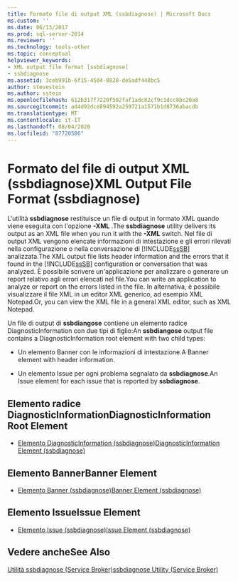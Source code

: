 ```yaml
---
title: Formato file di output XML (ssbdiagnose) | Microsoft Docs
ms.custom: ''
ms.date: 06/13/2017
ms.prod: sql-server-2014
ms.reviewer: ''
ms.technology: tools-other
ms.topic: conceptual
helpviewer_keywords:
- XML output file format [ssbdiagnose]
- ssbdiagnose
ms.assetid: 3ceb991b-6f15-4504-8828-de5adf448bc5
author: stevestein
ms.author: sstein
ms.openlocfilehash: 612b317f7220f502faf1adc82cf9c1dcc8bc20a8
ms.sourcegitcommit: ad4d92dce894592a259721a1571b1d8736abacdb
ms.translationtype: MT
ms.contentlocale: it-IT
ms.lasthandoff: 08/04/2020
ms.locfileid: "87720586"
---
```

# <a name="xml-output-file-format-ssbdiagnose"></a><span data-ttu-id="804d6-102">Formato del file di output XML (ssbdiagnose)</span><span class="sxs-lookup"><span data-stu-id="804d6-102">XML Output File Format (ssbdiagnose)</span></span>
  <span data-ttu-id="804d6-103">L'utilità **ssbdiagnose** restituisce un file di output in formato XML quando viene eseguita con l'opzione **-XML** .</span><span class="sxs-lookup"><span data-stu-id="804d6-103">The **ssbdiagnose** utility delivers its output as an XML file when you run it with the **-XML** switch.</span></span> <span data-ttu-id="804d6-104">Nel file di output XML vengono elencate informazioni di intestazione e gli errori rilevati nella configurazione o nella conversazione di [!INCLUDE[ssSB](../../includes/sssb-md.md)] analizzata.</span><span class="sxs-lookup"><span data-stu-id="804d6-104">The XML output file lists header information and the errors that it found in the [!INCLUDE[ssSB](../../includes/sssb-md.md)] configuration or conversation that was analyzed.</span></span> <span data-ttu-id="804d6-105">È possibile scrivere un'applicazione per analizzare o generare un report relativo agli errori elencati nel file.</span><span class="sxs-lookup"><span data-stu-id="804d6-105">You can write an application to analyze or report on the errors listed in the file.</span></span> <span data-ttu-id="804d6-106">In alternativa, è possibile visualizzare il file XML in un editor XML generico, ad esempio XML Notepad.</span><span class="sxs-lookup"><span data-stu-id="804d6-106">Or, you can view the XML file in a general XML editor, such as XML Notepad.</span></span>  
  
 <span data-ttu-id="804d6-107">Un file di output di **ssbdiangose** contiene un elemento radice DiagnosticInformation con due tipi di figlio:</span><span class="sxs-lookup"><span data-stu-id="804d6-107">An **ssbdiangose** output file contains a DiagnosticInformation root element with two child types:</span></span>  
  
-   <span data-ttu-id="804d6-108">Un elemento Banner con le informazioni di intestazione.</span><span class="sxs-lookup"><span data-stu-id="804d6-108">A Banner element with header information.</span></span>  
  
-   <span data-ttu-id="804d6-109">Un elemento Issue per ogni problema segnalato da **ssbdiagnose**.</span><span class="sxs-lookup"><span data-stu-id="804d6-109">An Issue element for each issue that is reported by **ssbdiagnose**.</span></span>  
  
## <a name="diagnosticinformation-root-element"></a><span data-ttu-id="804d6-110">Elemento radice DiagnosticInformation</span><span class="sxs-lookup"><span data-stu-id="804d6-110">DiagnosticInformation Root Element</span></span>  
  
-   [<span data-ttu-id="804d6-111">Elemento DiagnosticInformation &#40;ssbdiagnose&#41;</span><span class="sxs-lookup"><span data-stu-id="804d6-111">DiagnosticInformation Element &#40;ssbdiagnose&#41;</span></span>](diagnosticinformation-element-ssbdiagnose.md)  
  
## <a name="banner-element"></a><span data-ttu-id="804d6-112">Elemento Banner</span><span class="sxs-lookup"><span data-stu-id="804d6-112">Banner Element</span></span>  
  
-   [<span data-ttu-id="804d6-113">Elemento Banner &#40;ssbdiagnose&#41;</span><span class="sxs-lookup"><span data-stu-id="804d6-113">Banner Element &#40;ssbdiagnose&#41;</span></span>](banner-element-ssbdiagnose.md)  
  
## <a name="issue-element"></a><span data-ttu-id="804d6-114">Elemento Issue</span><span class="sxs-lookup"><span data-stu-id="804d6-114">Issue Element</span></span>  
  
-   [<span data-ttu-id="804d6-115">Elemento Issue &#40;ssbdiagnose&#41;</span><span class="sxs-lookup"><span data-stu-id="804d6-115">Issue Element &#40;ssbdiagnose&#41;</span></span>](issue-element-ssbdiagnose.md)  
  
## <a name="see-also"></a><span data-ttu-id="804d6-116">Vedere anche</span><span class="sxs-lookup"><span data-stu-id="804d6-116">See Also</span></span>  
 [<span data-ttu-id="804d6-117">Utilità ssbdiagnose &#40;Service Broker&#41;</span><span class="sxs-lookup"><span data-stu-id="804d6-117">ssbdiagnose Utility &#40;Service Broker&#41;</span></span>](ssbdiagnose-utility-service-broker.md)  
  
  

